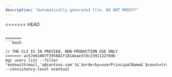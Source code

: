 ```yaml
---
description: "Automatically generated file. DO NOT MODIFY"
---
```


<<<<<<< HEAD
```cli

=======
```bash

// THE CLI IS IN PREVIEW. NON-PRODUCTION USE ONLY
>>>>>>> ac57e61007f395881f1814eae37dc23911227b9b
mgc users list --filter "endswith(mail,'a@contoso.com')&`$orderby=userPrincipalName&`$count=true" --consistency-level eventual

```